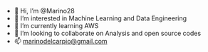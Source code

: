 - 👋 Hi, I’m @Marino28
- 👀 I’m interested in Machine Learning and Data Engineering
- 🌱 I’m currently learning AWS
- 💞️ I’m looking to collaborate on Analysis and open source codes
- 📫 marinodelcarpio@gmail.com

<!---
Marino28/Marino28 is a ✨ special ✨ repository because its `README.md` (this file) appears on your GitHub profile.
You can click the Preview link to take a look at your changes.
--->
